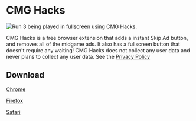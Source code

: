 # CMG Hacks
![Run 3 being played in fullscreen using CMG Hacks.](https://lh3.googleusercontent.com/ZfxFuhHw-19LmndeIS5Vldwg4mzvE1rGsKBDCEHtcAwQVhq8TeNyjVe_QifgrO2JApmp6uMz3a6XCpDhicbIX6mzTQ=w640-h400-e365-rj-sc0x00ffffff)

CMG Hacks is a free browser extension that adds a instant Skip Ad button, and removes all of the midgame ads. It also has a fullscreen button that doesn't require any waiting! CMG Hacks does not collect any user data and never plans to collect any user data. See the [Privacy Policy](https://math-boy11.github.io/CMG-Hacks/privacy.html)</a>

## Download
[Chrome](https://chrome.google.com/webstore/detail/cmg-hacks/amfkjkkmmmefdhndgefeeeeaoiajbmea)

[Firefox](https://addons.mozilla.org/en-CA/firefox/addon/cmg-hacks/)

[Safari](https://greasyfork.org/en/scripts/456409-cmg-hacks-for-safari)
